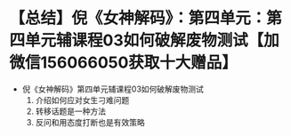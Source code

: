 # 【总结】倪《女神解码》：第四单元：第四单元辅课程03如何破解废物测试【加微信156066050获取十大赠品】

-   倪《女神解码》第四单元辅课程03如何破解废物测试
    1.  介绍如何应对女生刁难问题
    2.  转移话题是一种方法
    3.  反问和用态度打断也是有效策略